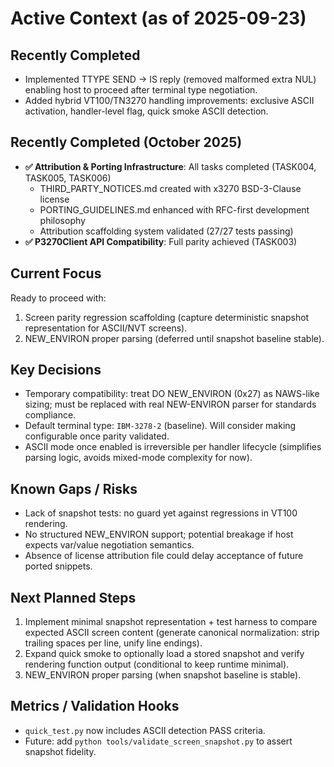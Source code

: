 # Active Context (as of 2025-09-23)

## Recently Completed
- Implemented TTYPE SEND -> IS reply (removed malformed extra NUL) enabling host to proceed after terminal type negotiation.
- Added hybrid VT100/TN3270 handling improvements: exclusive ASCII activation, handler-level flag, quick smoke ASCII detection.

## Recently Completed (October 2025)
- **✅ Attribution & Porting Infrastructure**: All tasks completed (TASK004, TASK005, TASK006)
  - THIRD_PARTY_NOTICES.md created with x3270 BSD-3-Clause license
  - PORTING_GUIDELINES.md enhanced with RFC-first development philosophy
  - Attribution scaffolding system validated (27/27 tests passing)
- **✅ P3270Client API Compatibility**: Full parity achieved (TASK003)

## Current Focus
Ready to proceed with:
1. Screen parity regression scaffolding (capture deterministic snapshot representation for ASCII/NVT screens).
2. NEW_ENVIRON proper parsing (deferred until snapshot baseline stable).

## Key Decisions
- Temporary compatibility: treat DO NEW_ENVIRON (0x27) as NAWS-like sizing; must be replaced with real NEW-ENVIRON parser for standards compliance.
- Default terminal type: `IBM-3278-2` (baseline). Will consider making configurable once parity validated.
- ASCII mode once enabled is irreversible per handler lifecycle (simplifies parsing logic, avoids mixed-mode complexity for now).

## Known Gaps / Risks
- Lack of snapshot tests: no guard yet against regressions in VT100 rendering.
- No structured NEW_ENVIRON support; potential breakage if host expects var/value negotiation semantics.
- Absence of license attribution file could delay acceptance of future ported snippets.

## Next Planned Steps
1. Implement minimal snapshot representation + test harness to compare expected ASCII screen content (generate canonical normalization: strip trailing spaces per line, unify line endings).
2. Expand quick smoke to optionally load a stored snapshot and verify rendering function output (conditional to keep runtime minimal).
3. NEW_ENVIRON proper parsing (when snapshot baseline is stable).

## Metrics / Validation Hooks
- `quick_test.py` now includes ASCII detection PASS criteria.
- Future: add `python tools/validate_screen_snapshot.py` to assert snapshot fidelity.
